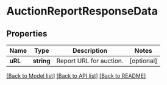 # AuctionReportResponseData

## Properties
Name | Type | Description | Notes
------------ | ------------- | ------------- | -------------
**uRL** | **string** | Report URL for auction. | [optional] 

[[Back to Model list]](../README.md#documentation-for-models) [[Back to API list]](../README.md#documentation-for-api-endpoints) [[Back to README]](../README.md)


